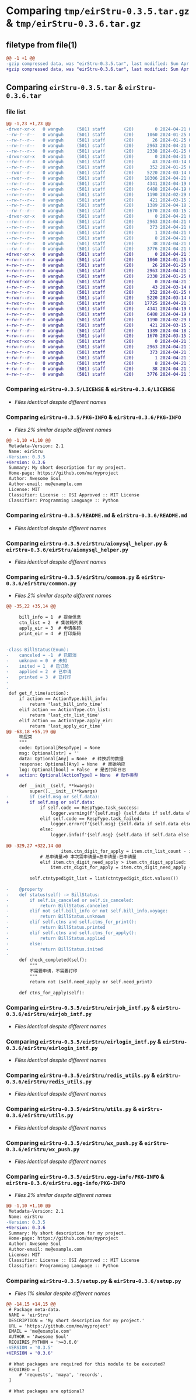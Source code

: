 # Comparing `tmp/eirStru-0.3.5.tar.gz` & `tmp/eirStru-0.3.6.tar.gz`

## filetype from file(1)

```diff
@@ -1 +1 @@
-gzip compressed data, was "eirStru-0.3.5.tar", last modified: Sun Apr 21 08:23:36 2024, max compression
+gzip compressed data, was "eirStru-0.3.6.tar", last modified: Sun Apr 21 12:31:43 2024, max compression
```

## Comparing `eirStru-0.3.5.tar` & `eirStru-0.3.6.tar`

### file list

```diff
@@ -1,23 +1,23 @@
-drwxr-xr-x   0 wangwh     (501) staff       (20)        0 2024-04-21 08:23:36.677154 eirStru-0.3.5/
--rw-r--r--   0 wangwh     (501) staff       (20)     1060 2024-01-25 06:27:18.000000 eirStru-0.3.5/LICENSE
--rw-r--r--   0 wangwh     (501) staff       (20)       26 2024-01-25 06:27:18.000000 eirStru-0.3.5/MANIFEST.in
--rw-r--r--   0 wangwh     (501) staff       (20)     2963 2024-04-21 08:23:36.676922 eirStru-0.3.5/PKG-INFO
--rw-r--r--   0 wangwh     (501) staff       (20)     2338 2024-01-25 06:27:18.000000 eirStru-0.3.5/README.md
-drwxr-xr-x   0 wangwh     (501) staff       (20)        0 2024-04-21 08:23:36.676256 eirStru-0.3.5/eirStru/
--rw-r--r--   0 wangwh     (501) staff       (20)       43 2024-03-14 03:14:41.000000 eirStru-0.3.5/eirStru/__init__.py
--rw-r--r--   0 wangwh     (501) staff       (20)      352 2024-01-25 06:27:18.000000 eirStru-0.3.5/eirStru/__version__.py
--rwxr--r--   0 wangwh     (501) staff       (20)     5220 2024-03-14 03:14:41.000000 eirStru-0.3.5/eirStru/aiomysql_helper.py
--rwxr--r--   0 wangwh     (501) staff       (20)    18306 2024-04-21 08:23:34.000000 eirStru-0.3.5/eirStru/common.py
--rw-r--r--   0 wangwh     (501) staff       (20)     4341 2024-04-19 09:06:12.000000 eirStru-0.3.5/eirStru/eirjob_intf.py
--rw-r--r--   0 wangwh     (501) staff       (20)     6488 2024-04-19 09:06:12.000000 eirStru-0.3.5/eirStru/eirlogin_intf.py
--rw-r--r--   0 wangwh     (501) staff       (20)     1190 2024-02-29 02:15:20.000000 eirStru-0.3.5/eirStru/redis_utils.py
--rw-r--r--   0 wangwh     (501) staff       (20)      421 2024-03-15 21:24:26.000000 eirStru-0.3.5/eirStru/test.py
--rw-r--r--   0 wangwh     (501) staff       (20)     1389 2024-04-18 23:20:17.000000 eirStru-0.3.5/eirStru/utils.py
--rw-r--r--   0 wangwh     (501) staff       (20)     1670 2024-03-15 21:25:26.000000 eirStru-0.3.5/eirStru/wx_push.py
-drwxr-xr-x   0 wangwh     (501) staff       (20)        0 2024-04-21 08:23:36.676712 eirStru-0.3.5/eirStru.egg-info/
--rw-r--r--   0 wangwh     (501) staff       (20)     2963 2024-04-21 08:23:36.000000 eirStru-0.3.5/eirStru.egg-info/PKG-INFO
--rw-r--r--   0 wangwh     (501) staff       (20)      373 2024-04-21 08:23:36.000000 eirStru-0.3.5/eirStru.egg-info/SOURCES.txt
--rw-r--r--   0 wangwh     (501) staff       (20)        1 2024-04-21 08:23:36.000000 eirStru-0.3.5/eirStru.egg-info/dependency_links.txt
--rw-r--r--   0 wangwh     (501) staff       (20)        8 2024-04-21 08:23:36.000000 eirStru-0.3.5/eirStru.egg-info/top_level.txt
--rw-r--r--   0 wangwh     (501) staff       (20)       38 2024-04-21 08:23:36.677205 eirStru-0.3.5/setup.cfg
--rw-r--r--   0 wangwh     (501) staff       (20)     3776 2024-04-21 08:23:34.000000 eirStru-0.3.5/setup.py
+drwxr-xr-x   0 wangwh     (501) staff       (20)        0 2024-04-21 12:31:43.421488 eirStru-0.3.6/
+-rw-r--r--   0 wangwh     (501) staff       (20)     1060 2024-01-25 06:27:18.000000 eirStru-0.3.6/LICENSE
+-rw-r--r--   0 wangwh     (501) staff       (20)       26 2024-01-25 06:27:18.000000 eirStru-0.3.6/MANIFEST.in
+-rw-r--r--   0 wangwh     (501) staff       (20)     2963 2024-04-21 12:31:43.421116 eirStru-0.3.6/PKG-INFO
+-rw-r--r--   0 wangwh     (501) staff       (20)     2338 2024-01-25 06:27:18.000000 eirStru-0.3.6/README.md
+drwxr-xr-x   0 wangwh     (501) staff       (20)        0 2024-04-21 12:31:43.420144 eirStru-0.3.6/eirStru/
+-rw-r--r--   0 wangwh     (501) staff       (20)       43 2024-03-14 03:14:41.000000 eirStru-0.3.6/eirStru/__init__.py
+-rw-r--r--   0 wangwh     (501) staff       (20)      352 2024-01-25 06:27:18.000000 eirStru-0.3.6/eirStru/__version__.py
+-rwxr--r--   0 wangwh     (501) staff       (20)     5220 2024-03-14 03:14:41.000000 eirStru-0.3.6/eirStru/aiomysql_helper.py
+-rwxr--r--   0 wangwh     (501) staff       (20)    17725 2024-04-21 12:31:39.000000 eirStru-0.3.6/eirStru/common.py
+-rw-r--r--   0 wangwh     (501) staff       (20)     4341 2024-04-19 09:06:12.000000 eirStru-0.3.6/eirStru/eirjob_intf.py
+-rw-r--r--   0 wangwh     (501) staff       (20)     6488 2024-04-19 09:06:12.000000 eirStru-0.3.6/eirStru/eirlogin_intf.py
+-rw-r--r--   0 wangwh     (501) staff       (20)     1190 2024-02-29 02:15:20.000000 eirStru-0.3.6/eirStru/redis_utils.py
+-rw-r--r--   0 wangwh     (501) staff       (20)      421 2024-03-15 21:24:26.000000 eirStru-0.3.6/eirStru/test.py
+-rw-r--r--   0 wangwh     (501) staff       (20)     1389 2024-04-18 23:20:17.000000 eirStru-0.3.6/eirStru/utils.py
+-rw-r--r--   0 wangwh     (501) staff       (20)     1670 2024-03-15 21:25:26.000000 eirStru-0.3.6/eirStru/wx_push.py
+drwxr-xr-x   0 wangwh     (501) staff       (20)        0 2024-04-21 12:31:43.420879 eirStru-0.3.6/eirStru.egg-info/
+-rw-r--r--   0 wangwh     (501) staff       (20)     2963 2024-04-21 12:31:43.000000 eirStru-0.3.6/eirStru.egg-info/PKG-INFO
+-rw-r--r--   0 wangwh     (501) staff       (20)      373 2024-04-21 12:31:43.000000 eirStru-0.3.6/eirStru.egg-info/SOURCES.txt
+-rw-r--r--   0 wangwh     (501) staff       (20)        1 2024-04-21 12:31:43.000000 eirStru-0.3.6/eirStru.egg-info/dependency_links.txt
+-rw-r--r--   0 wangwh     (501) staff       (20)        8 2024-04-21 12:31:43.000000 eirStru-0.3.6/eirStru.egg-info/top_level.txt
+-rw-r--r--   0 wangwh     (501) staff       (20)       38 2024-04-21 12:31:43.421563 eirStru-0.3.6/setup.cfg
+-rw-r--r--   0 wangwh     (501) staff       (20)     3776 2024-04-21 12:31:39.000000 eirStru-0.3.6/setup.py
```

### Comparing `eirStru-0.3.5/LICENSE` & `eirStru-0.3.6/LICENSE`

 * *Files identical despite different names*

### Comparing `eirStru-0.3.5/PKG-INFO` & `eirStru-0.3.6/PKG-INFO`

 * *Files 2% similar despite different names*

```diff
@@ -1,10 +1,10 @@
 Metadata-Version: 2.1
 Name: eirStru
-Version: 0.3.5
+Version: 0.3.6
 Summary: My short description for my project.
 Home-page: https://github.com/me/myproject
 Author: Awesome Soul
 Author-email: me@example.com
 License: MIT
 Classifier: License :: OSI Approved :: MIT License
 Classifier: Programming Language :: Python
```

### Comparing `eirStru-0.3.5/README.md` & `eirStru-0.3.6/README.md`

 * *Files identical despite different names*

### Comparing `eirStru-0.3.5/eirStru/aiomysql_helper.py` & `eirStru-0.3.6/eirStru/aiomysql_helper.py`

 * *Files identical despite different names*

### Comparing `eirStru-0.3.5/eirStru/common.py` & `eirStru-0.3.6/eirStru/common.py`

 * *Files 2% similar despite different names*

```diff
@@ -35,22 +35,14 @@
 
     bill_info = 1  # 提单信息
     ctn_list = 2  # 集装箱列表
     apply_eir = 3  # 申请条码
     print_eir = 4  # 打印条码
 
 
-class BillStatus(Enum):
-    canceled = -1  # 已取消
-    unknown = 0  # 未知
-    inited = 1  # 已订舱
-    applied = 2  # 已申请
-    printed = 3  # 已打印
-
-
 def get_f_time(action):
     if action == ActionType.bill_info:
         return 'last_bill_info_time'
     elif action == ActionType.ctn_list:
         return 'last_ctn_list_time'
     elif action == ActionType.apply_eir:
         return 'last_apply_eir_time'
@@ -63,18 +55,19 @@
     响应类
     """
     code: Optional[RespType] = None
     msg: Optional[str] = ''
     data: Optional[Any] = None  # 转换后的数据
     response: Optional[Any] = None  # 原始响应
     log: Optional[bool] = False  # 是否打印日志
+    action: Optional[ActionType] = None  # 动作类型
 
     def __init__(self, **kwargs):
         super().__init__(**kwargs)
-        if (self.msg or self.data):
+        if self.msg or self.data:
             if self.code == RespType.task_success:
                 logger.warning(f'{self.msg} {self.data if self.data else ""}')
             elif self.code == RespType.task_failed:
                 logger.error(f'{self.msg} {self.data if self.data else ""}')
             else:
                 logger.info(f'{self.msg} {self.data if self.data else ""}')
 
@@ -329,27 +322,14 @@
                     item.ctn_digit_for_apply = item.ctn_list_count - item.ctn_digit_applied
             # 总申请量>0 本次需申请量=总申请量-已申请量
             elif item.ctn_digit_need_apply > item.ctn_digit_applied:
                 item.ctn_digit_for_apply = item.ctn_digit_need_apply - item.ctn_digit_applied
 
         self.ctntypedigit_list = list(ctntypedigit_dict.values())
 
-    @property
-    def status(self) -> BillStatus:
-        if self.is_canceled or self.is_canceled:
-            return BillStatus.canceled
-        elif not self.bill_info or not self.bill_info.voyage:
-            return BillStatus.unknown
-        elif self.ctns and self.ctns_for_print():
-            return BillStatus.printed
-        elif self.ctns and self.ctns_for_apply():
-            return BillStatus.applied
-        else:
-            return BillStatus.inited
-
     def check_completed(self):
         """
         不需要申请，不需要打印
         """
         return not (self.need_apply or self.need_print)
 
     def ctns_for_apply(self):
```

### Comparing `eirStru-0.3.5/eirStru/eirjob_intf.py` & `eirStru-0.3.6/eirStru/eirjob_intf.py`

 * *Files identical despite different names*

### Comparing `eirStru-0.3.5/eirStru/eirlogin_intf.py` & `eirStru-0.3.6/eirStru/eirlogin_intf.py`

 * *Files identical despite different names*

### Comparing `eirStru-0.3.5/eirStru/redis_utils.py` & `eirStru-0.3.6/eirStru/redis_utils.py`

 * *Files identical despite different names*

### Comparing `eirStru-0.3.5/eirStru/utils.py` & `eirStru-0.3.6/eirStru/utils.py`

 * *Files identical despite different names*

### Comparing `eirStru-0.3.5/eirStru/wx_push.py` & `eirStru-0.3.6/eirStru/wx_push.py`

 * *Files identical despite different names*

### Comparing `eirStru-0.3.5/eirStru.egg-info/PKG-INFO` & `eirStru-0.3.6/eirStru.egg-info/PKG-INFO`

 * *Files 2% similar despite different names*

```diff
@@ -1,10 +1,10 @@
 Metadata-Version: 2.1
 Name: eirStru
-Version: 0.3.5
+Version: 0.3.6
 Summary: My short description for my project.
 Home-page: https://github.com/me/myproject
 Author: Awesome Soul
 Author-email: me@example.com
 License: MIT
 Classifier: License :: OSI Approved :: MIT License
 Classifier: Programming Language :: Python
```

### Comparing `eirStru-0.3.5/setup.py` & `eirStru-0.3.6/setup.py`

 * *Files 1% similar despite different names*

```diff
@@ -14,15 +14,15 @@
 # Package meta-data.
 NAME = 'eirStru'
 DESCRIPTION = 'My short description for my project.'
 URL = 'https://github.com/me/myproject'
 EMAIL = 'me@example.com'
 AUTHOR = 'Awesome Soul'
 REQUIRES_PYTHON = '>=3.6.0'
-VERSION = '0.3.5'
+VERSION = '0.3.6'
 
 # What packages are required for this module to be executed?
 REQUIRED = [
     # 'requests', 'maya', 'records',
 ]
 
 # What packages are optional?
```

